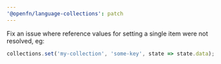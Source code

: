 ```yaml
---
'@openfn/language-collections': patch
---
```


Fix an issue where reference values for setting a single item were not resolved,
eg:

```js
collections.set('my-collection', 'some-key', state => state.data);
```
